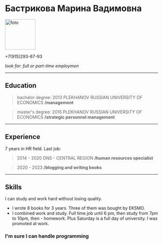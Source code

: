 # Бастрикова Марина Вадимовна
<image src="https://sun1.userapi.com/sun1-28/s/v1/ig2/s0Z22vvbAorJlFJSpjsuoRR0a0pSkNK7H1qgwjOkBWiDYFe69TmM6Qqb1RgPGUn6HXgWtcY49c7JjBSj6PABJk5u.jpg?size=1440x2160&quality=95&type=album" width="100" alt="foto">

+7(915)293-67-93

_look for: full or part-time employmen_
******
## Education
>bachelor degree:
2013 PLEKHANOV RUSSIAN UNIVERSITY OF ECONOMICS 
**/management**

>master's degree:
2015 PLEKHANOV RUSSIAN UNIVERSITY OF ECONOMICS 
**/strategic personnel management**

*******
## Experience

7 years in HR field.
Last job:
>2014 - 2020 DNS - CENTRAL REGION 
**/human resources specialist**

>2020 - 2023 
**/blogging and writing books**

******
## Skills
I can study and work hard without losing quality.
* I wrote 8 books for 3 years. Three of them was bought by EKSMO.
* I combined work and study. Full time job until 6 pm, then study from 7pm to 10pm, then - homework. Plus Saturday is a full day of university. I was promoted at work.

### I'm sure I can handle programming




